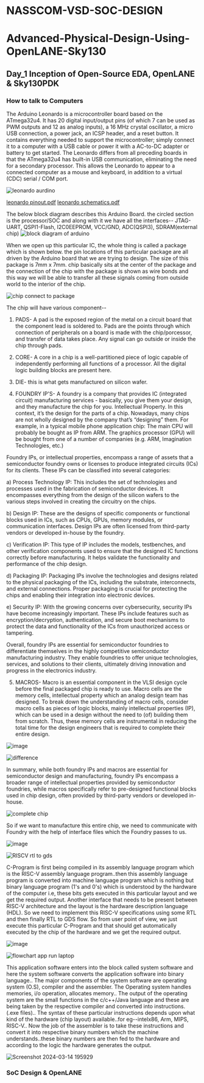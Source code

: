 # NASSCOM-VSD-SOC-DESIGN

# Advanced-Physical-Design-Using-OpenLANE-Sky130

## Day_1 Inception of Open-Source EDA, OpenLANE & Sky130PDK

### How to talk to Computers

The Arduino Leonardo is a microcontroller board based on the ATmega32u4. It has 20 digital input/output pins (of which 7 can be used as PWM outputs and 12 as analog inputs), a 16 MHz crystal oscillator, a micro USB connection, a power jack, an ICSP header, and a reset button. It contains everything needed to support the microcontroller; simply connect it to a computer with a USB cable or power it with a AC-to-DC adapter or battery to get started.
The Leonardo differs from all preceding boards in that the ATmega32u4 has built-in USB communication, eliminating the need for a secondary processor. This allows the Leonardo to appear to a connected computer as a mouse and keyboard, in addition to a virtual (CDC) serial / COM port.


![leonardo aurdino](https://github.com/Pisinha26/NASSCOM-VSD-SOC-DESIGN/assets/140955475/362391d9-c07f-477b-866c-8177abbcc20b)

[leonardo pinout.pdf](https://github.com/Pisinha26/NASSCOM-VSD-SOC-DESIGN/files/14595132/leonardo.pinout.pdf)
[leonardo schematics.pdf](https://github.com/Pisinha26/NASSCOM-VSD-SOC-DESIGN/files/14595134/leonardo.schematics.pdf)


The below block diagram describes this Arduino Board.
the circled section is the processor/SOC and along with it we have all the interfaces-- JTAG-UART, QSPI1-Flash, I2C0EEPROM, VCC/GND, ADC(QSPI3), SDRAM(external chip)
![block diagram of arduino](https://github.com/Pisinha26/NASSCOM-VSD-SOC-DESIGN/assets/140955475/f41e7b48-4593-4fd2-a179-a3376aa07dbb)

When we open up this particular IC, the whole thing is called a package which is shown below.
the pin locations of this particular package are all driven by the Arduino board that we are trying to design. The size of this package is 7mm x 7mm.
chip basically sits at the center of the package and the connection of the chip with the package is shown as wire bonds and this way we will be able to transfer all these signals coming from outside world to the interior of the chip.

![chip connect to package](https://github.com/Pisinha26/NASSCOM-VSD-SOC-DESIGN/assets/140955475/0e33ba91-14c5-4101-a6b8-c7d07d6005a5)

The chip will have various component--
1. PADS- A pad is the exposed region of the metal on a circuit board that the component lead is soldered to. Pads are the points through which connection of peripherals on a board is made with the chip/porcessor, and transfer of data takes place. Any signal can go outside or inside the chip through pads.
2. CORE-  A core in a chip is a well-partitioned piece of logic capable of independently performing all functions of a processor. All the digital logic building blocks are present here.
3. DIE- this is what gets manufactured on silicon wafer.
  
4. FOUNDRY IP'S-  A foundry is a company that provides IC (integrated circuit) manufacturing services - basically, you give them your design, and they manufacture the chip for you. Intellectual Property. In this context, it’s the design for the parts of a chip. Nowadays, many chips are not wholly designed by the company that’s “designing” them. For example, in a typical mobile phone application chip:
The main CPU will probably be bought as IP from ARM.
The graphics processor (GPU) will be bought from one of a number of companies (e.g. ARM, Imagination Technologies, etc.)

Foundry IPs, or intellectual properties, encompass a range of assets that a semiconductor foundry owns or licenses to produce integrated circuits (ICs) for its clients. These IPs can be classified into several categories:

a) Process Technology IP: This includes the set of technologies and processes used in the fabrication of semiconductor devices. It encompasses everything from the design of the silicon wafers to the various steps involved in creating the circuitry on the chips.

b) Design IP: These are the designs of specific components or functional blocks used in ICs, such as CPUs, GPUs, memory modules, or communication interfaces. Design IPs are often licensed from third-party vendors or developed in-house by the foundry.

c) Verification IP: This type of IP includes the models, testbenches, and other verification components used to ensure that the designed IC functions correctly before manufacturing. It helps validate the functionality and performance of the chip design.

d) Packaging IP: Packaging IPs involve the technologies and designs related to the physical packaging of the ICs, including the substrate, interconnects, and external connections. Proper packaging is crucial for protecting the chips and enabling their integration into electronic devices.

e) Security IP: With the growing concerns over cybersecurity, security IPs have become increasingly important. These IPs include features such as encryption/decryption, authentication, and secure boot mechanisms to protect the data and functionality of the ICs from unauthorized access or tampering.

Overall, foundry IPs are essential for semiconductor foundries to differentiate themselves in the highly competitive semiconductor manufacturing industry. They enable foundries to offer unique technologies, services, and solutions to their clients, ultimately driving innovation and progress in the electronics industry.

5. MACROS-  Macro is an essential component in the VLSI design cycle before the final packaged chip is ready to use. Macro cells are the memory cells, intellectual property which an analog design team has designed. To break down the understanding of macro cells, consider macro cells as pieces of logic blocks, mainly intellectual properties (IP), which can be used in a design without the need to (of) building them from scratch. Thus, these memory cells are instrumental in reducing the total time for the design engineers that is required to complete their entire design.

![image](https://github.com/Pisinha26/NASSCOM-VSD-SOC-DESIGN/assets/140955475/fe9ac562-fa98-48b8-a4b1-ac26f78898f4)


![difference](https://github.com/Pisinha26/NASSCOM-VSD-SOC-DESIGN/assets/140955475/ea4cb08d-d182-45a0-a6be-262446f9d494)

In summary, while both foundry IPs and macros are essential for semiconductor design and manufacturing, foundry IPs encompass a broader range of intellectual properties provided by semiconductor foundries, while macros specifically refer to pre-designed functional blocks used in chip design, often provided by third-party vendors or developed in-house.

![complete chip](https://github.com/Pisinha26/NASSCOM-VSD-SOC-DESIGN/assets/140955475/102dbe26-7ad6-4753-a5cb-5a5daf465f42)

So if we want to manufacture this entire chip, we need to communicate with Foundry with the help of interface files which the Foundry passes to us.

![image](https://github.com/Pisinha26/NASSCOM-VSD-SOC-DESIGN/assets/140955475/95d24a92-c010-4892-9601-930bd42be84f)

![RISCV rtl to gds](https://github.com/Pisinha26/NASSCOM-VSD-SOC-DESIGN/assets/140955475/cf43df44-08ad-42a8-b7c7-171d92000dfc)

C-Program is first being compiled in its assembly language program which is the RISC-V assembly language program..then this assembly language program is converted into machine language program which is nothing but binary language program (1's and 0's) which is understood by the hardware of the computer i.e, these bits gets executed in this particular layout and we get the required output.
Another interface that needs to be present between RISC-V architecture and the layout is the hardware description language (HDL). So we need to implement this RISC-V specifications using some RTL and then finally RTL to GDS flow.
So from user point of view, we just execute this particular C-Program and that should get automatically executed by the chip of the hardware and we get the required output.

![image](https://github.com/Pisinha26/NASSCOM-VSD-SOC-DESIGN/assets/140955475/75aba07b-29cb-4089-89e0-2b59a71198df)

![flowchart app run laptop](https://github.com/Pisinha26/NASSCOM-VSD-SOC-DESIGN/assets/140955475/c177530d-4e25-4acc-8763-b4d1578ffda3)

This application software enters into the block called system software and here the system software converts the application software into binary language..
The major components of  the system software are operating system (O.S),  compiler and the assembler.
The Operating system handles memories, i/o operation, allocates memory..
The output of the operating system are the small functions in the c/c++/Java language and these are being taken by the respective compiler and converted into instructions. (.exe files)..
The syntax of these particular instructions depends upon what kind of the hardware (chip layout) available..for eg--intelx86, Arm, MIPS, RISC-V..
Now the job of the assembler is to take these instructions and convert it into respective binary numbers which the machine understands..these binary numbers are then fed to the hardware and according to the logic the hardware generates the output.

![Screenshot 2024-03-14 195929](https://github.com/Pisinha26/NASSCOM-VSD-SOC-DESIGN/assets/140955475/34874985-7e51-4006-999d-082265ae0aeb)

### SoC Design & OpenLANE


